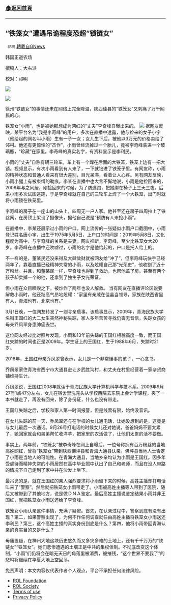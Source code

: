 ###  [:house:返回首頁](https://github.com/ourhimalayas/txt)
---


## “铁笼女”遭遇吊诡程度恐超“锁链女”
` 祁明` [轉載自GNews](https://gnews.org/zh-hans/2286368/)

韩国正道农场

撰稿人：大右派

校对：祁明

![](https://assets.gnews.org/wp-content/uploads/2022/04/xin_png.001-2-6.jpg)

![](https://assets.gnews.org/wp-content/uploads/2022/04/IMG_2622.jpg)

徐州“铁链女”的事情还未在网络上完全降温，陕西佳县的“铁笼女”又刺痛了万千网民的心。

铁笼女“小雨”，也是被她那想成为网红的“丈夫”李奇峰自曝出来的。
![](https://assets.gnews.org/wp-content/uploads/2022/04/IMG_2623.png)
据网友反映，某平台名为“我是李奇峰”的用户，多次在直播中透露，他与捡来的女子小宇（他给起的网名叫小雨）生有一子一女；女儿生下后，被他以3万元的价格卖给了邻村。他还有更惊悚的“杰作”，小雨曾经流掉过一个胎儿，竟被李奇峰装进一个玻璃瓶，“珍藏”在家里。李奇峰的真实名字，有资料显示是李利民。

小雨的“丈夫”自称有辆三轮车，车上有一个焊在后面的大铁笼，铁笼上边有一把大锁。视频显示，有次小雨看到有人来了，一下就钻进了铁笼子里。有网友称，小雨的精神状态和普通人看来有很大差别，目光呆滞，看着让人心疼。另有网友反映，小雨小腿上有被束缚的勒痕。李某在直播中也大言不惭地说，小雨是他捡回来的，2009年与之同居，刚捡回来的时候，为了防逃跑，把她绑在椅子上三天三夜。后来小雨多次试图逃跑，于是李奇峰就在自己的三轮车上焊了一个大铁笼，出门时就将小雨锁在铁笼里。

李奇峰的房子在一座山的山头上，四周无一户人家。他甚至还在房子四周拉上了铁丝网，在房顶上架设了摄像头，据他自己说是“预防有人来抢小雨”。

在直播中，李某还展示过小雨的户口。网上流传的一张疑似小雨户口截图中，小雨登记姓名唐小宇，出生于1975年5月5日，上户口的时间是：2019年5月8日，文化程度为高中，与李奇峰的关系是夫妻。网友推断，李奇峰，至少比铁笼女大20岁。李奇峰在直播中还吹嘘过，小雨的名字是他给起的，户口是托人给上的。

不一样的是，董某民还没来得及大肆敛财就被网友给“冲了”，但李奇峰玩快手已经两年了，靠着直播已经精神失常的小雨，以及炫耀自己那“光荣史”，他收割了近十万粉丝。并且，和董某民一样，李奇峰也得到了救助，也帮他盖了房。甚至有两个孩子却卖掉一个的他，还拿到了独生子女光荣证。

但小雨在众目睽睽之下，被炒作了两年也没人解救。     当有网友在直播评论区说要解救小雨时，他还趾高气昂地炫耀：“家里有亲戚在佳县当领导，家族在陕西省里有人，青海也有，北京也有。”

3月1日晚，一位网友转发了一则寻亲启事。该启事显示，2009年，青海民族大学名叫王国红的大二女生突然神秘失踪，家人多年苦苦寻找仍杳无音信，失踪女孩的母亲乔凤翠身患肺癌去世。

这位网友经过比对照片发现，小雨和13年前失踪的王国红相貌高度一致，而王国红失踪的时间也正是2009年。学生证上的王国红，生于1988年6月，失踪时21岁。

2018年，王国红母亲乔凤翠曾表示，女儿是一个非常懂事的孩子，一心念书。

乔凤翠家住青海省西宁市大通县逊让乡武胜沟村，和丈夫在村里经营着一家杂货商铺维持生计。

乔凤翠说，王国红2008年就读于青海民族大学计算机科学与技术系。2009年9月27号1点47分左右，女儿在宿舍里洗完头从学校西院去东院上会计学课程，夹了一本书就走了，再没有回来，除了身份证，什么也没有带走。

王国红失踪之后，学校和家人第一时间报警，但是线索有限，始终没音讯。

在女儿失踪的前一天，乔凤翠还与在学校的女儿通电话，让她没想到的是，这竟是与女儿最后一次通话。9月26号打电话的时候女儿还对她说，爸爸妈妈不要太累了，她回家就会和弟弟帮忙收洋芋，把家里的农活做了，让他们太累的活不要做。

事实上，两年前，“铁笼女”被李奇峰在网上自曝后，一位号称拥有百万粉丝的当地高姓网红，曾将“铁笼女”带到陕西佛坪县和青海大通县认亲。佛坪县当地人士否定了小雨是当地人的可能性。在青海大通县，当地乡亲均认为小雨是王国红。因多年受虐待而精神失常的小雨居然在高中毕业照中认出了自己和老师，而且在没人带路的情况下自己走到了家中并在沙发上坐下。

最吊诡的是，就在王国红的亲人强烈要求将小雨留下来的时候，高姓主播却打电话叫来了“警察”。然后就把铁笼女小雨带走了。小雨被高姓主播等人带到了医院，随后又被带到了其他地方，说是做ＤＮＡ鉴定。最后高姓主播说鉴定结果小雨并非王国红，就把铁笼女小雨送还给了李奇峰。

铁笼女小雨认亲这件事情，充满了疑窦。首先，在认亲过程中，警察到底有没有出现？第二，如果警察出现了，为何不作任何调查就任由高姓主播将铁笼女小雨送还李利民？第三，这个高姓主播的真实身份到底是什么？第四，他将小雨带回青海认亲的真实目的又是什么？

毋庸置疑，在神州大地这块历史悠久而又多灾多难的土地上，还有千千万万的“铁链女”“铁笼女”。她们悲惨遭遇的土壤正是中共的集权体制。不彻底改变这个体制，“小雨”们仍将会在暗无天日的角落里被消费，被摧残，“这个世界不要我了”的悲鸣将继续在华夏大地上空回荡。

 

免责声明：本文内容仅代表作者个人观点，平台不承担任何法律风险。

- [ROL Foundation](https://rolfoundation.org/)
- [ROL Society](https://rolsociety.org/)
- [Terms of use](https://gnews.org/terms-of-use-3/)
- [Privacy Policy](https://gnews.org/privacy-policy/)
